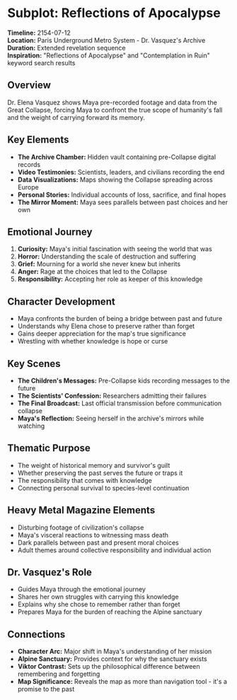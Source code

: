 # Subplot: Reflections of Apocalypse

**Timeline:** 2154-07-12  
**Location:** Paris Underground Metro System - Dr. Vasquez's Archive  
**Duration:** Extended revelation sequence  
**Inspiration:** "Reflections of Apocalypse" and "Contemplation in Ruin" keyword search results

## Overview
Dr. Elena Vasquez shows Maya pre-recorded footage and data from the Great Collapse, forcing Maya to confront the true scope of humanity's fall and the weight of carrying forward its memory.

## Key Elements
- **The Archive Chamber:** Hidden vault containing pre-Collapse digital records
- **Video Testimonies:** Scientists, leaders, and civilians recording the end
- **Data Visualizations:** Maps showing the Collapse spreading across Europe
- **Personal Stories:** Individual accounts of loss, sacrifice, and final hopes
- **The Mirror Moment:** Maya sees parallels between past choices and her own

## Emotional Journey
1. **Curiosity:** Maya's initial fascination with seeing the world that was
2. **Horror:** Understanding the scale of destruction and suffering
3. **Grief:** Mourning for a world she never knew but inherits
4. **Anger:** Rage at the choices that led to the Collapse
5. **Responsibility:** Accepting her role as keeper of this knowledge

## Character Development
- Maya confronts the burden of being a bridge between past and future
- Understands why Elena chose to preserve rather than forget
- Gains deeper appreciation for the map's true significance
- Wrestling with whether knowledge is hope or curse

## Key Scenes
- **The Children's Messages:** Pre-Collapse kids recording messages to the future
- **The Scientists' Confession:** Researchers admitting their failures
- **The Final Broadcast:** Last official transmission before communication collapse
- **Maya's Reflection:** Seeing herself in the archive's mirrors while watching

## Thematic Purpose
- The weight of historical memory and survivor's guilt
- Whether preserving the past serves the future or traps it
- The responsibility that comes with knowledge
- Connecting personal survival to species-level continuation

## Heavy Metal Magazine Elements
- Disturbing footage of civilization's collapse
- Maya's visceral reactions to witnessing mass death
- Dark parallels between past and present moral choices
- Adult themes around collective responsibility and individual action

## Dr. Vasquez's Role
- Guides Maya through the emotional journey
- Shares her own struggles with carrying this knowledge
- Explains why she chose to remember rather than forget
- Prepares Maya for the burden of reaching the Alpine sanctuary

## Connections
- **Character Arc:** Major shift in Maya's understanding of her mission
- **Alpine Sanctuary:** Provides context for why the sanctuary exists
- **Viktor Contrast:** Sets up the philosophical difference between remembering and forgetting
- **Map Significance:** Reveals the map as more than navigation tool - it's a promise to the past
